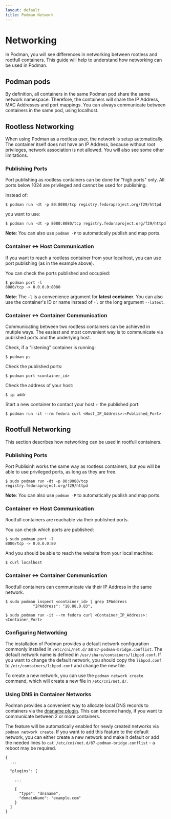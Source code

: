 ```yaml
---
layout: default
title: Podman Network
---
```


# Networking

In Podman, you will see differences in networking between rootless and rootfull
containers. This guide will help to understand how networking can be used in
Podman.

## Podman pods

By definition, all containers in the same Podman pod share the same network
namespace. Therefore, the containers will share the IP Address, MAC Addresses and
port mappings. You can always communicate between containers in the same pod,
using localhost.

## Rootless Networking

When using Podman as a rootless user, the network is setup automatically. The
container itself does not have an IP Address, because without root privileges,
network association is not allowed. You will also see some other limitations.

### Publishing Ports

Port publishing as rootless containers can be done for "high ports" only. All
ports below 1024 are privileged and cannot be used for publishing.

Instead of:

```console
$ podman run -dt -p 80:8080/tcp registry.fedoraproject.org/f29/httpd
```

you want to use:

```console
$ podman run -dt -p 8080:8080/tcp registry.fedoraproject.org/f29/httpd
```

**Note**: You can also use `podman -P` to automatically publish and map ports.

### Container <-> Host Communication

If you want to reach a rootless container from your localhost, you can use port
publishing (as in the example above).

You can check the ports published and occupied:

```console
$ podman port -l
8080/tcp -> 0.0.0.0:8080
```

**Note**: The `-l` is a convenience argument for **latest container**. You can
also use the container's ID or name instead of `-l` or the long argument
`--latest`.

### Container <-> Container Communication

Communicating between two rootless containers can be achieved in mutiple ways.
The easiest and most convenient way is to communicate via published ports and
the underlying host.

Check, if a "listening" container is running:

```console
$ podman ps
```

Check the published ports:

```console
$ podman port <container_id>
```

Check the address of your host:

```console
$ ip addr
```

Start a new container to contact your host + the published port:

```console
$ podman run -it --rm fedora curl <Host_IP_Address>:<Published_Port>
```

## Rootfull Networking

This section describes how networking can be used in rootfull containers.

### Publishing Ports

Port Publisinh works the same way as rootless containers, but you will be able
to use privileged ports, as long as they are free.

```console
$ sudo podman run -dt -p 80:8080/tcp registry.fedoraproject.org/f29/httpd
```

**Note**: You can also use `podman -P` to automatically publish and map ports.

### Container <-> Host Communication

Rootfull containers are reachable via their published ports.

You can check which ports are published:

```console
$ sudo podman port -l
8080/tcp -> 0.0.0.0:80
```

And you should be able to reach the website from your local machine:

```console
$ curl localhost
```

### Container <-> Container Communication

Rootfull containers can communicate via their IP Address in the same network.

```console
$ sudo podman inspect <container_id> | grep IPAddress
            "IPAddress": "10.88.0.83",
```

```console
$ sudo podman run -it --rm fedora curl <Container_IP_Address>:<Container_Port>
```

### Configuring Networking

The installation of Podman provides a default network configuration commonly
installed in `/etc/cni/net.d/` as `87-podman-bridge.conflist`. The default
network name is defined in `/usr/share/containers/libpod.conf`. If you want to
change the default network, you should copy the `libpod.conf` to
`/etc/containers/libpod.conf` and change the new file.

To create a new network, you can use the `podman network create` command, which
will create a new file in `/etc/cni/net.d/`.

### Using DNS in Container Networks

Podman provides a convenient way to allocate local DNS records to containers
via the [dnsname plugin](https://github.com/containers/dnsname). This can become
handy, if you want to communicate between 2 or more containers.

The feature will be automatically enabled for newly created networks via
`podman network create`. If you want to add this feature to the default
network, you can either create a new network and make it default or add the
needed lines to `cat /etc/cni/net.d/87-podman-bridge.conflist` - a reboot may
be required.

```
{
  ...

  "plugins": [

    ...

    {
      "type": "dnsname",
      "domainName": "example.com"
    }
  ]
}
```
